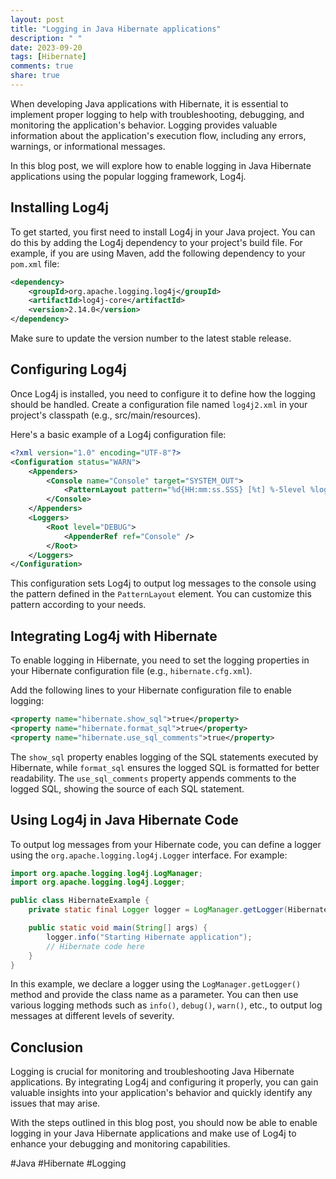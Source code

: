 ```yaml
---
layout: post
title: "Logging in Java Hibernate applications"
description: " "
date: 2023-09-20
tags: [Hibernate]
comments: true
share: true
---
```


When developing Java applications with Hibernate, it is essential to implement proper logging to help with troubleshooting, debugging, and monitoring the application's behavior. Logging provides valuable information about the application's execution flow, including any errors, warnings, or informational messages.

In this blog post, we will explore how to enable logging in Java Hibernate applications using the popular logging framework, Log4j.

## Installing Log4j

To get started, you first need to install Log4j in your Java project. You can do this by adding the Log4j dependency to your project's build file. For example, if you are using Maven, add the following dependency to your `pom.xml` file:

```xml
<dependency>
    <groupId>org.apache.logging.log4j</groupId>
    <artifactId>log4j-core</artifactId>
    <version>2.14.0</version>
</dependency>
```

Make sure to update the version number to the latest stable release.

## Configuring Log4j

Once Log4j is installed, you need to configure it to define how the logging should be handled. Create a configuration file named `log4j2.xml` in your project's classpath (e.g., src/main/resources).

Here's a basic example of a Log4j configuration file:

```xml
<?xml version="1.0" encoding="UTF-8"?>
<Configuration status="WARN">
    <Appenders>
        <Console name="Console" target="SYSTEM_OUT">
            <PatternLayout pattern="%d{HH:mm:ss.SSS} [%t] %-5level %logger{36} - %msg%n" />
        </Console>
    </Appenders>
    <Loggers>
        <Root level="DEBUG">
            <AppenderRef ref="Console" />
        </Root>
    </Loggers>
</Configuration>
```

This configuration sets Log4j to output log messages to the console using the pattern defined in the `PatternLayout` element. You can customize this pattern according to your needs.

## Integrating Log4j with Hibernate

To enable logging in Hibernate, you need to set the logging properties in your Hibernate configuration file (e.g., `hibernate.cfg.xml`).

Add the following lines to your Hibernate configuration file to enable logging:

```xml
<property name="hibernate.show_sql">true</property>
<property name="hibernate.format_sql">true</property>
<property name="hibernate.use_sql_comments">true</property>
```

The `show_sql` property enables logging of the SQL statements executed by Hibernate, while `format_sql` ensures the logged SQL is formatted for better readability. The `use_sql_comments` property appends comments to the logged SQL, showing the source of each SQL statement.

## Using Log4j in Java Hibernate Code

To output log messages from your Hibernate code, you can define a logger using the `org.apache.logging.log4j.Logger` interface. For example:

```java
import org.apache.logging.log4j.LogManager;
import org.apache.logging.log4j.Logger;

public class HibernateExample {
    private static final Logger logger = LogManager.getLogger(HibernateExample.class);

    public static void main(String[] args) {
        logger.info("Starting Hibernate application");
        // Hibernate code here
    }
}
```

In this example, we declare a logger using the `LogManager.getLogger()` method and provide the class name as a parameter. You can then use various logging methods such as `info()`, `debug()`, `warn()`, etc., to output log messages at different levels of severity.

## Conclusion

Logging is crucial for monitoring and troubleshooting Java Hibernate applications. By integrating Log4j and configuring it properly, you can gain valuable insights into your application's behavior and quickly identify any issues that may arise.

With the steps outlined in this blog post, you should now be able to enable logging in your Java Hibernate applications and make use of Log4j to enhance your debugging and monitoring capabilities.

#Java #Hibernate #Logging